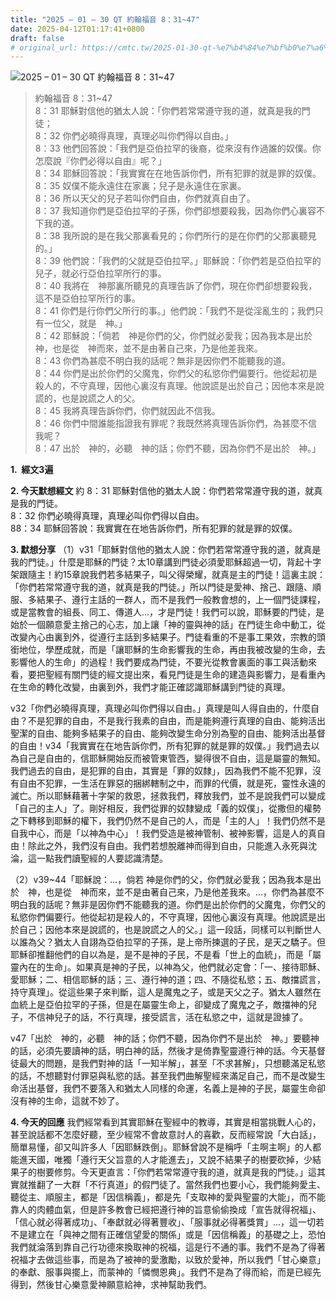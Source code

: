 ```yaml
---
title: "2025 – 01 – 30 QT 約翰福音 8：31~47"
date: 2025-04-12T01:17:41+0800
draft: false
# original_url: https://cmtc.tw/2025-01-30-qt-%e7%b4%84%e7%bf%b0%e7%a6%8f%e9%9f%b3-8%ef%bc%9a3147
---
```


![2025 – 01 – 30 QT 約翰福音 8：31\~47](/images/qt.jpg  "2025 – 01 – 30 QT 約翰福音 8：31\~47")

> 約翰福音 8：31\~47  
> 8：31 耶穌對信他的猶太人說：「你們若常常遵守我的道，就真是我的門徒；  
> 8：32 你們必曉得真理，真理必叫你們得以自由。」  
> 8：33 他們回答說：「我們是亞伯拉罕的後裔，從來沒有作過誰的奴僕。你怎麼說『你們必得以自由』呢？」  
> 8：34 耶穌回答說：「我實實在在地告訴你們，所有犯罪的就是罪的奴僕。  
> 8：35 奴僕不能永遠住在家裏；兒子是永遠住在家裏。  
> 8：36 所以天父的兒子若叫你們自由，你們就真自由了。  
> 8：37 我知道你們是亞伯拉罕的子孫，你們卻想要殺我，因為你們心裏容不下我的道。  
> 8：38 我所說的是在我父那裏看見的；你們所行的是在你們的父那裏聽見的。」  
> 8：39 他們說：「我們的父就是亞伯拉罕。」耶穌說：「你們若是亞伯拉罕的兒子，就必行亞伯拉罕所行的事。  
> 8：40 我將在　神那裏所聽見的真理告訴了你們，現在你們卻想要殺我，這不是亞伯拉罕所行的事。  
> 8：41 你們是行你們父所行的事。」他們說：「我們不是從淫亂生的；我們只有一位父，就是　神。」  
> 8：42 耶穌說：「倘若　神是你們的父，你們就必愛我；因為我本是出於　神，也是從　神而來，並不是由著自己來，乃是他差我來。  
> 8：43 你們為甚麼不明白我的話呢？無非是因你們不能聽我的道。  
> 8：44 你們是出於你們的父魔鬼，你們父的私慾你們偏要行。他從起初是殺人的，不守真理，因他心裏沒有真理。他說謊是出於自己；因他本來是說謊的，也是說謊之人的父。  
> 8：45 我將真理告訴你們，你們就因此不信我。  
> 8：46 你們中間誰能指證我有罪呢？我既然將真理告訴你們，為甚麼不信我呢？  
> 8：47 出於　神的，必聽　神的話；你們不聽，因為你們不是出於　神。」

**1.  經文3遍**

**2. 今天默想經文**
約 8：31 耶穌對信他的猶太人說：你們若常常遵守我的道，就真是我的門徒。  
8：32 你們必曉得真理，真理必叫你們得以自由。  
88：34 耶穌回答說：我實實在在地告訴你們，所有犯罪的就是罪的奴僕。

**3. 默想分享**
（1）v31「耶穌對信他的猶太人說：你們若常常遵守我的道，就真是我的門徒。」什麼是耶穌的門徒？太10章講到門徒必須愛耶穌超過一切，背起十字架跟隨主！約15章說我們若多結果子，叫父得榮耀，就真是主的門徒！這裏主說：「你們若常常遵守我的道，就真是我的門徒。」所以門徒是愛神、捨己、跟隨、順服、多結果子、遵行主話的一群人，而不是我們一般教會想的，上一個門徒課程，或是當教會的組長、同工、傳道人…，才是門徒！我們可以說，耶穌要的門徒，是始於一個願意愛主捨己的心志，加上讓「神的靈與神的話」在門徒生命中動工，從改變內心由裏到外，從遵行主話到多結果子。門徒看重的不是事工果效，宗教的頭銜地位，學歷成就，而是「讓耶穌的生命影響我的生命，再由我被改變的生命，去影響他人的生命」的過程！我們要成為門徒，不要光從教會裏面的事工與活動來看，要把聖經有關門徒的經文提出來，看見門徒是生命的建造與影響力，是看重內在生命的轉化改變，由裏到外，我們才能正確認識耶穌講到門徒的真理。

v32「你們必曉得真理，真理必叫你們得以自由。」真理是叫人得自由的，什麼自由？不是犯罪的自由，不是我行我素的自由，而是能夠遵行真理的自由、能夠活出聖潔的自由、能夠多結果子的自由、能夠改變生命分別為聖的自由、能夠活出基督的自由！v34「我實實在在地告訴你們，所有犯罪的就是罪的奴僕。」我們過去以為自己是自由的，信耶穌開始反而被管東管西，變得很不自由，這是屬靈的無知。我們過去的自由，是犯罪的自由，其實是「罪的奴隸」，因為我們不能不犯罪，沒有自由不犯罪，一生活在罪惡的捆綁轄制之中，而罪的代價，就是死，靈性永遠的滅亡。所以耶穌藉著十字架的救恩，拯救我們，釋放我們，並不是說我們可以變成「自己的主人」了。剛好相反，我們從罪的奴隸變成「義的奴僕」，從撒但的權勢之下轉移到耶穌的權下，我們仍然不是自己的人，而是「主的人」！我們仍然不是自我中心，而是「以神為中心」！我們受造是被神管制、被神影響，這是人的真自由！除此之外，我們沒有自由。我們若想脫離神而得到自由，只能進入永死與沈淪，這一點我們讀聖經的人要認識清楚。

（2）v39\~44「耶穌說：…，倘若 神是你們的父，你們就必愛我；因為我本是出於　神，也是從　神而來，並不是由著自己來，乃是他差我來。…，你們為甚麼不明白我的話呢？無非是因你們不能聽我的道。你們是出於你們的父魔鬼，你們父的私慾你們偏要行。他從起初是殺人的，不守真理，因他心裏沒有真理。他說謊是出於自己；因他本來是說謊的，也是說謊之人的父。」這一段話，同樣可以判斷世人以誰為父？猶太人自詡為亞伯拉罕的子孫，是上帝所揀選的子民，是天之驕子。但耶穌卻推翻他們的自以為是，是不是神的子民，不是看「世上的血統」，而是「屬靈內在的生命」。如果真是神的子民，以神為父，他們就必定會：「一、接待耶穌、愛耶穌；二、相信耶穌的話；三、遵行神的道；四、不隨從私慾；五、敵擋謊言，持守真理」。從這些果子來判斷，這人是魔鬼之子，或是天父之子。猶太人雖然在血統上是亞伯拉罕的子孫，但是在屬靈生命上，卻變成了魔鬼之子，敵擋神的兒子，不信神兒子的話，不行真理，接受謊言，活在私慾之中，這就是證據了。

v47「出於　神的，必聽　神的話；你們不聽，因為你們不是出於　神。」要聽神的話，必須先要讀神的話，明白神的話，然後才是倚靠聖靈遵行神的話。今天基督徒最大的問題，是我們對神的話「一知半解」，甚至「不求甚解」，只想聽滿足私慾的話，不想聽對付罪惡與私慾的話。甚至我們曲解聖經來滿足自己，而不是改變生命活出基督，我們不要落入和猶太人同樣的命運，名義上是神的子民，屬靈生命卻沒有神的生命，這就不妙了。

**4. 今天的回應**
我們經常看到其實耶穌在聖經中的教導，其實是相當挑戰人心的，甚至說話都不怎麼好聽，至少經常不會故意討人的喜歡，反而經常說「大白話」，簡單易懂，卻又叫許多人「因耶穌跌倒」。耶穌曾說不是稱呼「主啊主啊」的人都能進天國，唯獨「遵行天父旨意的人才能進去」，又說不結果子的樹要砍掉，少結果子的樹要修剪。今天更直言：「你們若常常遵守我的道，就真是我的門徒。」這其實就推翻了一大群「不行真道」的假門徒了。當然我們也要小心，我們能夠愛主、聽從主、順服主，都是「因信稱義」，都是先「支取神的愛與聖靈的大能」，而不能靠人的肉體血氣，但是許多教會已經把遵行神的旨意偷偷換成「宣告就得祝福」、「信心就必得著成功」、「奉獻就必得著豐收」、「服事就必得著獎賞」…，這一切若不是建立在「與神之間有正確信望愛的關係」或是「因信稱義」的基礎之上，恐怕我們就淪落到靠自己行功德來換取神的祝福，這是行不通的事。我們不是為了得著祝福才去做這些事，而是為了被神的愛激勵，以致於愛神，所以我們「甘心樂意」的奉獻、服事與擺上，而蒙神的「憐憫恩典」。我們不是為了得而給，而是已經先得到，然後甘心樂意愛神願意給神，求神幫助我們。
